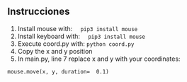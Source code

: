 ## Instrucciones

 1. Install mouse with:
  ```  pip3 install mouse```
 2. Install keyboard with:
 ```  pip3 install mouse```
 3. Execute coord.py with:
 ```python coord.py```
 4. Copy the x and y position
 5. In main.py, line 7 replace x and y with your coordinates:
 ```
 mouse.move(x, y, duration=  0.1)
```